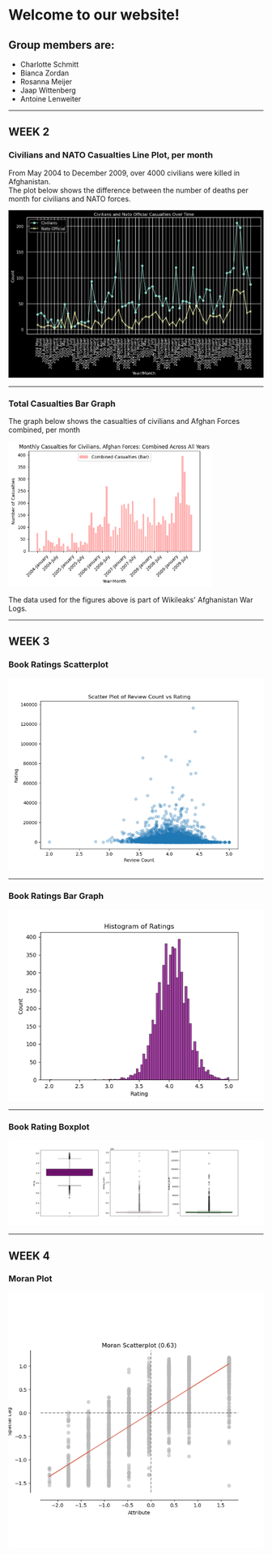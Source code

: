 <!-- Example: index.md or README.md -->
# Welcome to our website!

## Group members are:
- Charlotte Schmitt
- Bianca Zordan
- Rosanna Meijer
- Jaap Wittenberg
- Antoine Lenweiter

---
WEEK 2
---

### Civilians and NATO Casualties Line Plot, per month

From May 2004 to December 2009, over 4000 civilians were killed in Afghanistan.  
The plot below shows the difference between the number of deaths per month for civilians and NATO forces.

![Casualties Plot](images/plots/casualties_plot3.png)

---

### Total Casualties Bar Graph

The graph below shows the casualties of civilians and Afghan Forces combined, per month

<img src="images/plots/civilians and afghan force casualties combined bar graph.png" alt="Casualties Plot" style="max-width: 80%; height: auto;">

The data used for the figures above is part of Wikileaks' Afghanistan War Logs.



---
WEEK 3
---



### Book Ratings Scatterplot

![Rating](images/plots/rating_reviewcount_scatterplot.png)

---

### Book Ratings Bar Graph

![Rating](images/plots/rating_histogram.png)

---

### Book Rating Boxplot

![Rating](images/plots/rating_boxplot.png)


---
WEEK 4
---


### Moran Plot

![Rating](images/plots/moran_plot.png)



</div>
